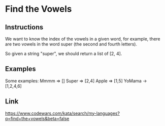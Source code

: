 # Find the Vowels

## Instructions

We want to know the index of the vowels in a given word, for example, there are two vowels in the word super (the second and fourth letters).

So given a string "super", we should return a list of [2, 4].

## Examples

Some examples:
Mmmm => []
Super => [2,4]
Apple => [1,5]
YoMama -> [1,2,4,6]

## Link

<https://www.codewars.com/kata/search/my-languages?q=find+the+vowels&beta=false>
